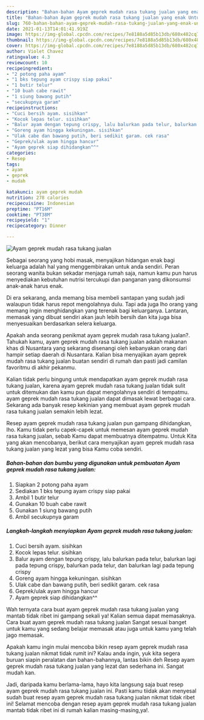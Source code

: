 ```yaml
---
description: "Bahan-bahan Ayam geprek mudah rasa tukang jualan yang enak Untuk Jualan"
title: "Bahan-bahan Ayam geprek mudah rasa tukang jualan yang enak Untuk Jualan"
slug: 760-bahan-bahan-ayam-geprek-mudah-rasa-tukang-jualan-yang-enak-untuk-jualan
date: 2021-01-13T14:01:41.919Z
image: https://img-global.cpcdn.com/recipes/7e8188a5d85b13db/680x482cq70/ayam-geprek-mudah-rasa-tukang-jualan-foto-resep-utama.jpg
thumbnail: https://img-global.cpcdn.com/recipes/7e8188a5d85b13db/680x482cq70/ayam-geprek-mudah-rasa-tukang-jualan-foto-resep-utama.jpg
cover: https://img-global.cpcdn.com/recipes/7e8188a5d85b13db/680x482cq70/ayam-geprek-mudah-rasa-tukang-jualan-foto-resep-utama.jpg
author: Violet Chavez
ratingvalue: 4.3
reviewcount: 10
recipeingredient:
- "2 potong paha ayam"
- "1 bks tepung ayam crispy siap pakai"
- "1 butir telur"
- "10 buah cabe rawit"
- "1 siung bawang putih"
- "secukupnya garam"
recipeinstructions:
- "Cuci bersih ayam. sisihkan"
- "Kocok lepas telur. sisihkan"
- "Balur ayam dengan tepung crispy, lalu balurkan pada telur, balurkan lagi pada tepung crispy, balurkan pada telur, dan balurkan lagi pada tepung crispy"
- "Goreng ayam hingga kekuningan. sisihkan"
- "Ulak cabe dan bawang putih, beri sedikit garam. cek rasa"
- "Geprek/ulak ayam hingga hancur"
- "Ayam geprek siap dihidangkan^^"
categories:
- Resep
tags:
- ayam
- geprek
- mudah

katakunci: ayam geprek mudah 
nutrition: 278 calories
recipecuisine: Indonesian
preptime: "PT16M"
cooktime: "PT38M"
recipeyield: "1"
recipecategory: Dinner

---
```



![Ayam geprek mudah rasa tukang jualan](https://img-global.cpcdn.com/recipes/7e8188a5d85b13db/680x482cq70/ayam-geprek-mudah-rasa-tukang-jualan-foto-resep-utama.jpg)

Sebagai seorang yang hobi masak, menyajikan hidangan enak bagi keluarga adalah hal yang menggembirakan untuk anda sendiri. Peran seorang  wanita bukan sekadar menjaga rumah saja, namun kamu pun harus menyediakan kebutuhan nutrisi tercukupi dan panganan yang dikonsumsi anak-anak harus enak.

Di era  sekarang, anda memang bisa membeli santapan yang sudah jadi walaupun tidak harus repot mengolahnya dulu. Tapi ada juga lho orang yang memang ingin menghidangkan yang terenak bagi keluarganya. Lantaran, memasak yang dibuat sendiri akan jauh lebih bersih dan kita juga bisa menyesuaikan berdasarkan selera keluarga. 



Apakah anda seorang penikmat ayam geprek mudah rasa tukang jualan?. Tahukah kamu, ayam geprek mudah rasa tukang jualan adalah makanan khas di Nusantara yang sekarang disenangi oleh kebanyakan orang dari hampir setiap daerah di Nusantara. Kalian bisa menyajikan ayam geprek mudah rasa tukang jualan buatan sendiri di rumah dan pasti jadi camilan favoritmu di akhir pekanmu.

Kalian tidak perlu bingung untuk mendapatkan ayam geprek mudah rasa tukang jualan, karena ayam geprek mudah rasa tukang jualan tidak sulit untuk ditemukan dan kamu pun dapat mengolahnya sendiri di tempatmu. ayam geprek mudah rasa tukang jualan dapat dimasak lewat berbagai cara. Sekarang ada banyak resep kekinian yang membuat ayam geprek mudah rasa tukang jualan semakin lebih lezat.

Resep ayam geprek mudah rasa tukang jualan pun gampang dihidangkan, lho. Kamu tidak perlu capek-capek untuk memesan ayam geprek mudah rasa tukang jualan, sebab Kamu dapat membuatnya ditempatmu. Untuk Kita yang akan mencobanya, berikut cara menyajikan ayam geprek mudah rasa tukang jualan yang lezat yang bisa Kamu coba sendiri.

<!--inarticleads1-->

##### Bahan-bahan dan bumbu yang digunakan untuk pembuatan Ayam geprek mudah rasa tukang jualan:

1. Siapkan 2 potong paha ayam
1. Sediakan 1 bks tepung ayam crispy siap pakai
1. Ambil 1 butir telur
1. Gunakan 10 buah cabe rawit
1. Gunakan 1 siung bawang putih
1. Ambil secukupnya garam




<!--inarticleads2-->

##### Langkah-langkah menyiapkan Ayam geprek mudah rasa tukang jualan:

1. Cuci bersih ayam. sisihkan
1. Kocok lepas telur. sisihkan
1. Balur ayam dengan tepung crispy, lalu balurkan pada telur, balurkan lagi pada tepung crispy, balurkan pada telur, dan balurkan lagi pada tepung crispy
1. Goreng ayam hingga kekuningan. sisihkan
1. Ulak cabe dan bawang putih, beri sedikit garam. cek rasa
1. Geprek/ulak ayam hingga hancur
1. Ayam geprek siap dihidangkan^^




Wah ternyata cara buat ayam geprek mudah rasa tukang jualan yang mantab tidak ribet ini gampang sekali ya! Kalian semua dapat memasaknya. Cara buat ayam geprek mudah rasa tukang jualan Sangat sesuai banget untuk kamu yang sedang belajar memasak atau juga untuk kamu yang telah jago memasak.

Apakah kamu ingin mulai mencoba bikin resep ayam geprek mudah rasa tukang jualan nikmat tidak rumit ini? Kalau anda ingin, yuk kita segera buruan siapin peralatan dan bahan-bahannya, lantas bikin deh Resep ayam geprek mudah rasa tukang jualan yang lezat dan sederhana ini. Sangat mudah kan. 

Jadi, daripada kamu berlama-lama, hayo kita langsung saja buat resep ayam geprek mudah rasa tukang jualan ini. Pasti kamu tiidak akan menyesal sudah buat resep ayam geprek mudah rasa tukang jualan nikmat tidak ribet ini! Selamat mencoba dengan resep ayam geprek mudah rasa tukang jualan mantab tidak ribet ini di rumah kalian masing-masing,ya!.

